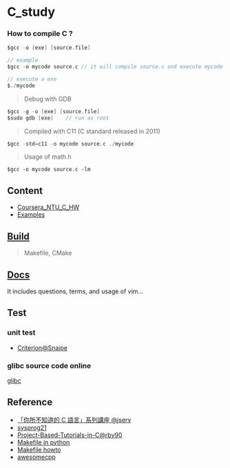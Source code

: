 # C_study

### How to compile C ?

```c
$gcc -o [exe] [source.file]

// example
$gcc -o mycode source.c // it will compile source.c and execute mycode

// execute a exe
$./mycode

```
>Debug with GDB

```c
$gcc -g -o [exe] [source.file]
$sudo gdb [exe]    // run as root
```

>Compiled with C11 (C standard released in 2011)

```c
$gcc -std=c11 -o mycode source.c ./mycode
```

> Usage of math.h

```
$gcc -o mycode source.c -lm
```

## Content
 - [Coursera_NTU_C_HW](https://github.com/tingwei628/C_study/tree/master/Coursera_NTU_C_HW)
 - [Examples](https://github.com/tingwei628/C_study/tree/master/examples)


## [Build](https://github.com/tingwei628/C_study/tree/master/examples/build)
> Makefile, CMake

## [Docs](https://github.com/tingwei628/Coursera_NTU_C_HW/wiki/)
It includes questions, terms, and usage of vim...

## Test

### unit test

- [Criterion@Snaipe](https://github.com/Snaipe/Criterion)

### glibc source code online

[glibc](https://code.woboq.org/userspace/glibc/)

## Reference
- [「你所不知道的 C 語言」系列講座 @jserv](http://hackfoldr.org/dykc/)
- [sysprog21](https://github.com/sysprog21)
- [Project-Based-Tutorials-in-C@rby90](https://github.com/rby90/Project-Based-Tutorials-in-C)
- [Makefile in python](http://krzysztofzuraw.com/blog/2016/makefiles-in-python-projects.html)
- [Makefile howto](http://wiki.ubuntu.org.cn/%E8%B7%9F%E6%88%91%E4%B8%80%E8%B5%B7%E5%86%99Makefile)
- [awesomecpp](https://awesomecpp.com/)
